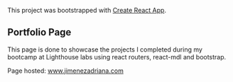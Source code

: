 This project was bootstrapped with [Create React App](https://github.com/facebook/create-react-app).

## Portfolio Page 

This page is done to showcase the projects I completed during my bootcamp at Lighthouse labs using react routers, react-mdl and bootstrap. 

Page hosted: www.jimenezadriana.com


